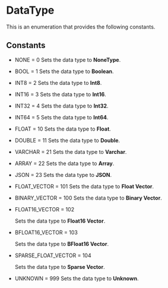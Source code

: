 # DataType

This is an enumeration that provides the following constants.

## Constants

- NONE = 0
Sets the data type to **NoneType**.

- BOOL = 1
Sets the data type to **Boolean**.

- INT8 = 2
Sets the data type to **Int8**.

- INT16 = 3
Sets the data type to **Int16**.

- INT32 = 4
Sets the data type to **Int32**.

- INT64 = 5
Sets the data type to **Int64**.

- FLOAT = 10
Sets the data type to **Float**.

- DOUBLE = 11
Sets the data type to **Double**.

- VARCHAR = 21
Sets the data type to **Varchar**.

- ARRAY = 22
Sets the data type to **Array**.

- JSON = 23
Sets the data type to **JSON**.

- FLOAT_VECTOR = 101
Sets the data type to **Float Vector**.

- BINARY_VECTOR = 100
Sets the data type to **Binary Vector**.

- FLOAT16_VECTOR = 102

    Sets the data type to **Float16 Vector**.

- BFLOAT16_VECTOR = 103

    Sets the data type to **BFloat16 Vector**.

- SPARSE_FLOAT_VECTOR = 104

    Sets the data type to **Sparse Vector**.

- UNKNOWN = 999
Sets the data type to **Unknown**.

